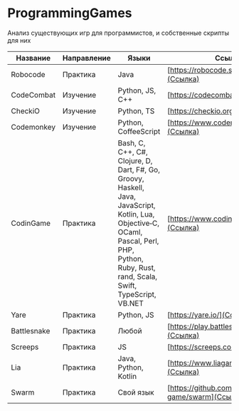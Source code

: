 # ProgrammingGames
Анализ существующих игр для программистов, и собственные скрипты для них

|Название|Направление|Языки|Ссылка|
|----------|-----------|----------|--------|
|Robocode|Практика|Java|[https://robocode.sourceforge.io/](Ссылка)|
|CodeCombat|Изучение|Python, JS, C++|[https://codecombat.com/](Ссылка)|
|CheckiO|Изучение|Python, TS|[https://checkio.org/](Ссылка)|
|Codemonkey|Изучение|Python, CoffeeScript|[https://www.codemonkey.com/](Ссылка)|
|CodinGame|Практика|Bash, C, C++, C#, Clojure, D, Dart, F#, Go, Groovy, Haskell, Java, JavaScript, Kotlin, Lua, Objective‑C, OCaml, Pascal, Perl, PHP, Python, Ruby, Rust, rand, Scala, Swift, TypeScript, VB.NET|[https://www.codingame.com/start/](Ссылка)|
|Yare|Практика|Python, JS|[https://yare.io/](Ссылка)|
|Battlesnake|Практика|Любой|[https://play.battlesnake.com/](Ссылка)|
|Screeps|Практика|JS|[https://screeps.com/](Ссылка)|
|Lia|Практика|Java, Python, Kotlin|[https://www.liagame.com/](Ссылка)|
|Swarm|Практика|Свой язык|[https://github.com/swarm-game/swarm](Ссылка)|
